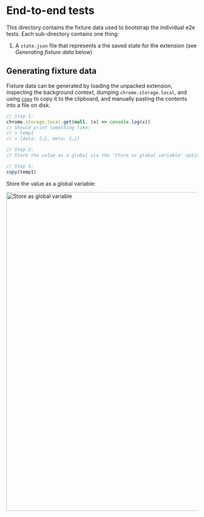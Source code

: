 # End-to-end tests

This directory contains the fixture data used to bootstrap the individual e2e tests. Each sub-directory contains
one thing:

1. A `state.json` file that represents a the saved state for the extension (see _Generating fixture data_ below)

## Generating fixture data

Fixture data can be generated by loading the unpacked extension, inspecting the background context,
dumping `chrome.storage.local`, and using [`copy`][1] to copy it to the clipboard, and manually pasting the contents into
a file on disk.

```js
// Step 1:
chrome.storage.local.get(null, (x) => console.log(x))
// Should print something like:
// > temp1
// > {data: {…}, meta: {…}}

// Step 2:
// Store the value as a global via the 'Store as global variable' option in context menu (shown below)

// Step 3:
copy(temp1)
```

Store the value as a global variable:

<img
  width="840"
  alt="Store as global variable"
  src="https://user-images.githubusercontent.com/1623628/60987884-1a2c4a00-a31d-11e9-932e-b7fab452e6bd.png"
/>

  [1]:https://developers.google.com/web/tools/chrome-devtools/console/utilities

